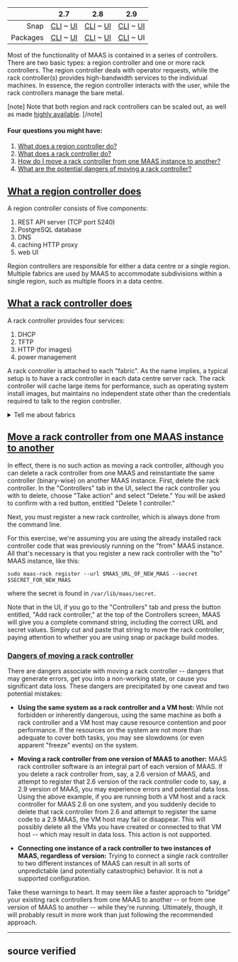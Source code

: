 <!-- deb-2-7-cli
||2.7|2.8|2.9|
|-----:|:-----:|:-----:|:-----:|
|Snap|[CLI](/t/controllers/2718) ~ [UI](/t/controllers/2719)|[CLI](/t/controllers/2720) ~ [UI](/t/controllers/2721)|[CLI](/t/controllers/2722) ~ [UI](/t/controllers/2723)|
|Packages|CLI ~ [UI](/t/controllers/2725)|[CLI](/t/controllers/2726) ~ [UI](/t/controllers/2727)|[CLI](/t/controllers/2728) ~ [UI](/t/controllers/2729)|
 deb-2-7-cli -->

<!-- deb-2-7-ui
||2.7|2.8|2.9|
|-----:|:-----:|:-----:|:-----:|
|Snap|[CLI](/t/controllers/2718) ~ [UI](/t/controllers/2719)|[CLI](/t/controllers/2720) ~ [UI](/t/controllers/2721)|[CLI](/t/controllers/2722) ~ [UI](/t/controllers/2723)|
|Packages|[CLI](/t/controllers/2724) ~ UI|[CLI](/t/controllers/2726) ~ [UI](/t/controllers/2727)|[CLI](/t/controllers/2728) ~ [UI](/t/controllers/2729)|
 deb-2-7-ui -->

<!-- deb-2-8-cli
||2.7|2.8|2.9|
|-----:|:-----:|:-----:|:-----:|
|Snap|[CLI](/t/controllers/2718) ~ [UI](/t/controllers/2719)|[CLI](/t/controllers/2720) ~ [UI](/t/controllers/2721)|[CLI](/t/controllers/2722) ~ [UI](/t/controllers/2723)|
|Packages|[CLI](/t/controllers/2724) ~ [UI](/t/controllers/2725)|CLI ~ [UI](/t/controllers/2727)|[CLI](/t/controllers/2728) ~ [UI](/t/controllers/2729)|
 deb-2-8-cli -->

<!-- deb-2-8-ui
||2.7|2.8|2.9|
|-----:|:-----:|:-----:|:-----:|
|Snap|[CLI](/t/controllers/2718) ~ [UI](/t/controllers/2719)|[CLI](/t/controllers/2720) ~ [UI](/t/controllers/2721)|[CLI](/t/controllers/2722) ~ [UI](/t/controllers/2723)|
|Packages|[CLI](/t/controllers/2724) ~ [UI](/t/controllers/2725)|[CLI](/t/controllers/2726) ~ UI|[CLI](/t/controllers/2728) ~ [UI](/t/controllers/2729)|
 deb-2-8-ui -->

<!-- deb-2-9-cli
||2.7|2.8|2.9|
|-----:|:-----:|:-----:|:-----:|
|Snap|[CLI](/t/controllers/2718) ~ [UI](/t/controllers/2719)|[CLI](/t/controllers/2720) ~ [UI](/t/controllers/2721)|[CLI](/t/controllers/2722) ~ [UI](/t/controllers/2723)|
|Packages|[CLI](/t/controllers/2724) ~ [UI](/t/controllers/2725)|[CLI](/t/controllers/2726) ~ [UI](/t/controllers/2727)|CLI ~ [UI](/t/controllers/2729)|
 deb-2-9-cli -->

||2.7|2.8|2.9|
|-----:|:-----:|:-----:|:-----:|
|Snap|[CLI](/t/controllers/2718) ~ [UI](/t/controllers/2719)|[CLI](/t/controllers/2720) ~ [UI](/t/controllers/2721)|[CLI](/t/controllers/2722) ~ [UI](/t/controllers/2723)|
|Packages|[CLI](/t/controllers/2724) ~ [UI](/t/controllers/2725)|[CLI](/t/controllers/2726) ~ [UI](/t/controllers/2727)|[CLI](/t/controllers/2728) ~ UI|

<!-- snap-2-7-cli
||2.7|2.8|2.9|
|-----:|:-----:|:-----:|:-----:|
|Snap|CLI ~ [UI](/t/controllers/2719)|[CLI](/t/controllers/2720) ~ [UI](/t/controllers/2721)|[CLI](/t/controllers/2722) ~ [UI](/t/controllers/2723)|
|Packages|[CLI](/t/controllers/2724) ~ [UI](/t/controllers/2725)|[CLI](/t/controllers/2726) ~ [UI](/t/controllers/2727)|[CLI](/t/controllers/2728) ~ [UI](/t/controllers/2729)|
 snap-2-7-cli -->

<!-- snap-2-7-ui
||2.7|2.8|2.9|
|-----:|:-----:|:-----:|:-----:|
|Snap|[CLI](/t/controllers/2718) ~ UI|[CLI](/t/controllers/2720) ~ [UI](/t/controllers/2721)|[CLI](/t/controllers/2722) ~ [UI](/t/controllers/2723)|
|Packages|[CLI](/t/controllers/2724) ~ [UI](/t/controllers/2725)|[CLI](/t/controllers/2726) ~ [UI](/t/controllers/2727)|[CLI](/t/controllers/2728) ~ [UI](/t/controllers/2729)|
 snap-2-7-ui -->

<!-- snap-2-8-cli
||2.7|2.8|2.9|
|-----:|:-----:|:-----:|:-----:|
|Snap|[CLI](/t/controllers/2718) ~ [UI](/t/controllers/2719)|CLI ~ [UI](/t/controllers/2721)|[CLI](/t/controllers/2722) ~ [UI](/t/controllers/2723)|
|Packages|[CLI](/t/controllers/2724) ~ [UI](/t/controllers/2725)|[CLI](/t/controllers/2726) ~ [UI](/t/controllers/2727)|[CLI](/t/controllers/2728) ~ [UI](/t/controllers/2729)|
 snap-2-8-cli -->

<!-- snap-2-8-ui
||2.7|2.8|2.9|
|-----:|:-----:|:-----:|:-----:|
|Snap|[CLI](/t/controllers/2718) ~ [UI](/t/controllers/2719)|[CLI](/t/controllers/2720) ~ UI|[CLI](/t/controllers/2722) ~ [UI](/t/controllers/2723)|
|Packages|[CLI](/t/controllers/2724) ~ [UI](/t/controllers/2725)|[CLI](/t/controllers/2726) ~ [UI](/t/controllers/2727)|[CLI](/t/controllers/2728) ~ [UI](/t/controllers/2729)|
 snap-2-8-ui -->

<!-- snap-2-9-cli
||2.7|2.8|2.9|
|-----:|:-----:|:-----:|:-----:|
|Snap|[CLI](/t/controllers/2718) ~ [UI](/t/controllers/2719)|[CLI](/t/controllers/2720) ~ [UI](/t/controllers/2721)|CLI ~ [UI](/t/controllers/2723)|
|Packages|[CLI](/t/controllers/2724) ~ [UI](/t/controllers/2725)|[CLI](/t/controllers/2726) ~ [UI](/t/controllers/2727)|[CLI](/t/controllers/2728) ~ [UI](/t/controllers/2729)|
 snap-2-9-cli -->

<!-- snap-2-9-ui
||2.7|2.8|2.9|
|-----:|:-----:|:-----:|:-----:|
|Snap|[CLI](/t/controllers/2718) ~ [UI](/t/controllers/2719)|[CLI](/t/controllers/2720) ~ [UI](/t/controllers/2721)|[CLI](/t/controllers/2722) ~ UI|
|Packages|[CLI](/t/controllers/2724) ~ [UI](/t/controllers/2725)|[CLI](/t/controllers/2726) ~ [UI](/t/controllers/2727)|[CLI](/t/controllers/2728) ~ [UI](/t/controllers/2729)|
 snap-2-9-ui -->

Most of the functionality of MAAS is contained in a series of controllers.  There are two basic types: a region controller and one or more rack controllers. The region controller deals with operator requests, while the rack controller(s) provides high-bandwidth services to the individual machines.  In essence, the region controller interacts with the user, while the rack controllers manage the bare metal.

<!-- deb-2-7-cli
[note]
Note that both region and rack controllers can be scaled out, as well as made [highly available](/t/high-availability/2688).
[/note]
deb-2-7-cli -->

<!-- deb-2-7-ui
[note]
Note that both region and rack controllers can be scaled out, as well as made [highly available](/t/high-availability/2689).
[/note]
deb-2-7-ui -->

<!-- deb-2-8-cli
[note]
Note that both region and rack controllers can be scaled out, as well as made [highly available](/t/high-availability/2690).
[/note]
deb-2-8-cli -->

<!-- deb-2-8-ui
[note]
Note that both region and rack controllers can be scaled out, as well as made [highly available](/t/high-availability/2691).
[/note]
deb-2-8-ui -->

<!-- deb-2-9-cli
[note]
Note that both region and rack controllers can be scaled out, as well as made [highly available](/t/high-availability/2692).
[/note]
deb-2-9-cli -->

[note]
Note that both region and rack controllers can be scaled out, as well as made [highly available](/t/high-availability/2693).
[/note]

<!-- snap-2-7-cli
[note]
Note that both region and rack controllers can be scaled out, as well as made [highly available](/t/high-availability/2682).
[/note]
snap-2-7-cli -->

<!-- snap-2-7-ui
[note]
Note that both region and rack controllers can be scaled out, as well as made [highly available](/t/high-availability/2683).
[/note]
snap-2-7-ui -->

<!-- snap-2-8-cli
[note]
Note that both region and rack controllers can be scaled out, as well as made [highly available](/t/high-availability/2684).
[/note]
snap-2-8-cli -->

<!-- snap-2-8-ui
[note]
Note that both region and rack controllers can be scaled out, as well as made [highly available](/t/high-availability/2685).
[/note]
snap-2-8-ui -->

<!-- snap-2-9-cli
[note]
Note that both region and rack controllers can be scaled out, as well as made [highly available](/t/high-availability/2686).
[/note]
snap-2-9-cli -->

<!-- snap-2-9-ui
[note]
Note that both region and rack controllers can be scaled out, as well as made [highly available](/t/high-availability/2687).
[/note]
snap-2-9-ui -->

#### Four questions you might have:

1. [What does a region controller do?](#heading--region-controller)
2. [What does a rack controller do?](#heading--rack-controllers)
3. [How do I move a rack controller from one MAAS instance to another?](#heading--move-rack-controller)
4. [What are the potential dangers of moving a rack controller?](#heading--dangers-moving-rack-controller)

<a href="#heading--region-controller"><h2 id="heading--region-controller">What a region controller does</h2></a>

A region controller consists of five components:

1.   REST API server (TCP port 5240)
2.   PostgreSQL database
3.   DNS
4.   caching HTTP proxy
5.   web UI

Region controllers are responsible for either a data centre or a single region. Multiple fabrics are used by MAAS to accommodate subdivisions within a single region, such as multiple floors in a data centre.

<a href="#heading--rack-controllers"><h2 id="heading--rack-controllers">What a rack controller does</h2></a>

A rack controller provides four services:

1.   DHCP
2.   TFTP
3.   HTTP (for images)
4.   power management

A rack controller is attached to each "fabric". As the name implies, a typical setup is to have a rack controller in each data centre server rack. The rack controller will cache large items for performance, such as operating system install images, but maintains no independent state other than the credentials required to talk to the region controller.

<details><summary>Tell me about fabrics</summary>

A fabric is simply a way of linking [VLANs](/t/concepts-and-terms/785#heading--vlans) (Virtual LANs) together.  If you're familiar with a VLAN, you know that it's designed to limit network traffic to specific ports (e.g., on a [switch](/t/concepts-and-terms/785#heading--switch)) or by evaluating labels called "tags" (unrelated to MAAS tags).  By definition, this would mean that two VLANs can't communicate with each other -- it would defeat the purpose of the VLAN -- unless you implement some extraordinary measures.

<!-- deb-2-7-cli
For example, let's say that your [hospital](/t/give-me-an-example-of-maas/2652) has three key functions: Patient management, Accounting, and Facilities, each on their own VLAN.  Let's say that there are some situations in which you need to share data between all three of these functions.  To accomplish this, you can create a fabric that joins these three VLANS.  Since this fabric just makes it possible for these VLANs to communicate, you can manage the cross-VLAN access with additional software, or permissions, depending on your application software architecture.
deb-2-7-cli -->

<!-- deb-2-7-ui
For example, let's say that your [hospital](/t/give-me-an-example-of-maas/2653) has three key functions: Patient management, Accounting, and Facilities, each on their own VLAN.  Let's say that there are some situations in which you need to share data between all three of these functions.  To accomplish this, you can create a fabric that joins these three VLANS.  Since this fabric just makes it possible for these VLANs to communicate, you can manage the cross-VLAN access with additional software, or permissions, depending on your application software architecture.
deb-2-7-ui -->

<!-- deb-2-8-cli
For example, let's say that your [hospital](/t/give-me-an-example-of-maas/2654) has three key functions: Patient management, Accounting, and Facilities, each on their own VLAN.  Let's say that there are some situations in which you need to share data between all three of these functions.  To accomplish this, you can create a fabric that joins these three VLANS.  Since this fabric just makes it possible for these VLANs to communicate, you can manage the cross-VLAN access with additional software, or permissions, depending on your application software architecture.
deb-2-8-cli -->

<!-- deb-2-8-ui
For example, let's say that your [hospital](/t/give-me-an-example-of-maas/2655) has three key functions: Patient management, Accounting, and Facilities, each on their own VLAN.  Let's say that there are some situations in which you need to share data between all three of these functions.  To accomplish this, you can create a fabric that joins these three VLANS.  Since this fabric just makes it possible for these VLANs to communicate, you can manage the cross-VLAN access with additional software, or permissions, depending on your application software architecture.
deb-2-8-ui -->

<!-- deb-2-9-cli
For example, let's say that your [hospital](/t/give-me-an-example-of-maas/2656) has three key functions: Patient management, Accounting, and Facilities, each on their own VLAN.  Let's say that there are some situations in which you need to share data between all three of these functions.  To accomplish this, you can create a fabric that joins these three VLANS.  Since this fabric just makes it possible for these VLANs to communicate, you can manage the cross-VLAN access with additional software, or permissions, depending on your application software architecture.
deb-2-9-cli -->

For example, let's say that your [hospital](/t/give-me-an-example-of-maas/2657) has three key functions: Patient management, Accounting, and Facilities, each on their own VLAN.  Let's say that there are some situations in which you need to share data between all three of these functions.  To accomplish this, you can create a fabric that joins these three VLANS.  Since this fabric just makes it possible for these VLANs to communicate, you can manage the cross-VLAN access with additional software, or permissions, depending on your application software architecture.

<!-- snap-2-7-cli
For example, let's say that your [hospital](/t/give-me-an-example-of-maas/2646) has three key functions: Patient management, Accounting, and Facilities, each on their own VLAN.  Let's say that there are some situations in which you need to share data between all three of these functions.  To accomplish this, you can create a fabric that joins these three VLANS.  Since this fabric just makes it possible for these VLANs to communicate, you can manage the cross-VLAN access with additional software, or permissions, depending on your application software architecture.
snap-2-7-cli -->

<!-- snap-2-7-ui
For example, let's say that your [hospital](/t/give-me-an-example-of-maas/2647) has three key functions: Patient management, Accounting, and Facilities, each on their own VLAN.  Let's say that there are some situations in which you need to share data between all three of these functions.  To accomplish this, you can create a fabric that joins these three VLANS.  Since this fabric just makes it possible for these VLANs to communicate, you can manage the cross-VLAN access with additional software, or permissions, depending on your application software architecture.
snap-2-7-ui -->

<!-- snap-2-8-cli
For example, let's say that your [hospital](/t/give-me-an-example-of-maas/2648) has three key functions: Patient management, Accounting, and Facilities, each on their own VLAN.  Let's say that there are some situations in which you need to share data between all three of these functions.  To accomplish this, you can create a fabric that joins these three VLANS.  Since this fabric just makes it possible for these VLANs to communicate, you can manage the cross-VLAN access with additional software, or permissions, depending on your application software architecture.
snap-2-8-cli -->

<!-- snap-2-8-ui
For example, let's say that your [hospital](/t/give-me-an-example-of-maas/2649) has three key functions: Patient management, Accounting, and Facilities, each on their own VLAN.  Let's say that there are some situations in which you need to share data between all three of these functions.  To accomplish this, you can create a fabric that joins these three VLANS.  Since this fabric just makes it possible for these VLANs to communicate, you can manage the cross-VLAN access with additional software, or permissions, depending on your application software architecture.
snap-2-8-ui -->

<!-- snap-2-9-cli
For example, let's say that your [hospital](/t/give-me-an-example-of-maas/2650) has three key functions: Patient management, Accounting, and Facilities, each on their own VLAN.  Let's say that there are some situations in which you need to share data between all three of these functions.  To accomplish this, you can create a fabric that joins these three VLANS.  Since this fabric just makes it possible for these VLANs to communicate, you can manage the cross-VLAN access with additional software, or permissions, depending on your application software architecture.
snap-2-9-cli -->

<!-- snap-2-9-ui
For example, let's say that your [hospital](/t/give-me-an-example-of-maas/2651) has three key functions: Patient management, Accounting, and Facilities, each on their own VLAN.  Let's say that there are some situations in which you need to share data between all three of these functions.  To accomplish this, you can create a fabric that joins these three VLANS.  Since this fabric just makes it possible for these VLANs to communicate, you can manage the cross-VLAN access with additional software, or permissions, depending on your application software architecture.
snap-2-9-ui -->


You can learn more about fabrics in the [Concepts and terms](/t/concepts-and-terms/785#heading--fabrics) section of this documentation.
</details>

<a href="#heading--move-rack-controller"><h2 id="heading--move-rack-controller">Move a rack controller from one MAAS instance to another</h2></a>

In effect, there is no such action as moving a rack controller, although you can delete a rack controller from one MAAS and reinstantiate the same controller (binary-wise) on another MAAS instance.  First, delete the rack controller.  In the "Controllers" tab in the UI, select the rack controller you with to delete, choose "Take action" and select "Delete."  You will be asked to confirm with a red button, entitled "Delete 1 controller."

<!-- snap-2-7-cli snap-2-8-cli snap-2-9-cli deb-2-7-cli deb-2-8-cli deb-2-9-cli
In effect, there is no such action as moving a rack controller, although you can delete a rack controller from one MAAS and reinstantiate the same controller (binary-wise) on another MAAS instance.  First, delete the rack controller, with the command:

```
maas $PROFILE rack-controller delete $SYSTEM_ID
```

where `$PROFILE` is your admin profile name, and `$SYSTEM_ID` can be found by examining the output of the command:

```
maas $PROFILE rack-controllers read
```

There is no confirmation step, so make sure you have the right rack controller before proceeding.
 snap-2-7-cli snap-2-8-cli snap-2-9-cli deb-2-7-cli deb-2-8-cli deb-2-9-cli -->

Next, you must register a new rack controller, which is always done from the command line.

For this exercise, we're assuming you are using the already installed rack controller code that was previously running on the "from" MAAS instance.  All that's necessary is that you register a new rack controller with the "to" MAAS instance, like this:

```
sudo maas-rack register --url $MAAS_URL_OF_NEW_MAAS --secret $SECRET_FOR_NEW_MAAS
```

where the secret is found in `/var/lib/maas/secret`.

<!-- snap-2-7-ui snap-2-7-cli snap-2-8-ui snap-2-8-cli snap-2-9-ui snap-2-9-cli
For this exercise, we're assuming you are using the already installed rack controller code that was previously running on the "from" MAAS instance.  All that's necessary is that you register a new rack controller with the "to" MAAS instance, like this:

```
sudo maas init rack --maas-url $MAAS_URL_OF_NEW_MAAS --secret $SECRET_FOR_NEW_MAAS
```

where the secret is found in `/var/snap/maas/common/maas/secret`.
 snap-2-7-ui snap-2-7-cli snap-2-8-ui snap-2-8-cli snap-2-9-ui snap-2-9-cli -->

Note that in the UI, if you go to the "Controllers" tab and press the button entitled, "Add rack controller," at the top of the Controllers screen, MAAS will give you a complete command string, including the correct URL and secret values.  Simply cut and paste that string to move the rack controller, paying attention to whether you are using snap or package build modes.

<a href="#heading--move-rack-controller"><h3 id="heading--dangers-moving-rack-controller">Dangers of moving a rack controller</h3></a>

There are dangers associate with moving a rack controller -- dangers that may generate errors, get you into a non-working state, or cause you significant data loss.  These dangers are precipitated by one caveat and two potential mistakes:

* **Using the same system as a rack controller and a VM host:** While not forbidden or inherently dangerous, using the same machine as both a rack controller and a VM host may cause resource contention and poor performance.  If the resources on the system are not more than adequate to cover both tasks, you may see slowdowns (or even apparent "freeze" events) on the system.

* **Moving a rack controller from one version of MAAS to another:** MAAS rack controller software is an integral part of each version of MAAS.  If you delete a rack controller from, say, a 2.6 version of MAAS, and attempt to register that 2.6 version of the rack controller code to, say, a 2.9 version of MAAS, you may experience errors and potential data loss.  Using the above example, if you are running both a VM host and a rack controller for MAAS 2.6 on one system, and you suddenly decide to delete that rack controller from 2.6 and attempt to register the same code to a 2.9 MAAS, the VM host may fail or disappear.  This will possibly delete all the VMs you have created or connected to that VM host -- which may result in data loss.  This action is not supported.

* **Connecting one instance of a rack controller to two instances of MAAS, regardless of version:** Trying to connect a single rack controller to two different instances of MAAS can result in all sorts of unpredictable (and potentially catastrophic) behavior.  It is not a supported configuration.

Take these warnings to heart.  It may seem like a faster approach to "bridge" your existing rack controllers from one MAAS to another -- or from one version of MAAS to another -- while they're running.  Ultimately, though, it will probably result in more work than just following the recommended approach.




------
**source verified**
------